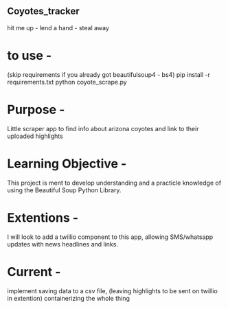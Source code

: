 ## Coyotes_tracker
hit me up - lend a hand - steal away

# to use -
(skip requirements if you already got beautifulsoup4 - bs4)
pip install -r requirements.txt
python coyote_scrape.py


# Purpose - 
Little scraper app to find info about arizona coyotes and link to their uploaded highlights

# Learning Objective -
This project is ment to develop understanding and a practicle knowledge of using the Beautiful Soup Python Library.

# Extentions - 
I will look to add a twillio component to this app, allowing SMS/whatsapp updates with news headlines and links.

# Current -
implement saving data to a csv file, (leaving highlights to be sent on twillio in extention)
containerizing the whole thing
